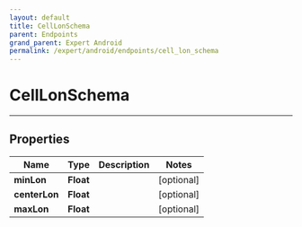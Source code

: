```yaml
---
layout: default
title: CellLonSchema
parent: Endpoints
grand_parent: Expert Android
permalink: /expert/android/endpoints/cell_lon_schema
---
```


# CellLonSchema

---

## Properties

| Name | Type | Description | Notes
| ------------ | ------------- | ------------- | -------------
**minLon** | **Float** |  |  [optional]
**centerLon** | **Float** |  |  [optional]
**maxLon** | **Float** |  |  [optional]



